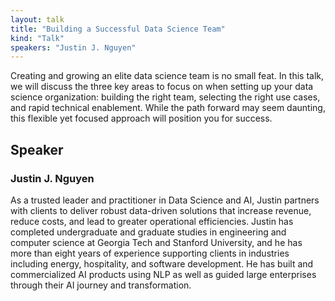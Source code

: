 ```yaml
---
layout: talk
title: "Building a Successful Data Science Team"
kind: "Talk"
speakers: "Justin J. Nguyen"
---
```


Creating and growing an elite data science team is no small feat. In this talk, we will discuss the three key areas to focus on when setting up your data science organization: building the right team, selecting the right use cases, and rapid technical enablement. While the path forward may seem daunting, this flexible yet focused approach will position you for success.

## Speaker

### Justin J. Nguyen

As a trusted leader and practitioner in Data Science and AI, Justin partners with clients to deliver robust data-driven solutions that increase revenue, reduce costs, and lead to greater operational efficiencies. Justin has completed undergraduate and graduate studies in engineering and computer science at Georgia Tech and Stanford University, and he has more than eight years of experience supporting clients in industries including energy, hospitality, and software development. He has built and commercialized AI products using NLP as well as guided large enterprises through their AI journey and transformation.
